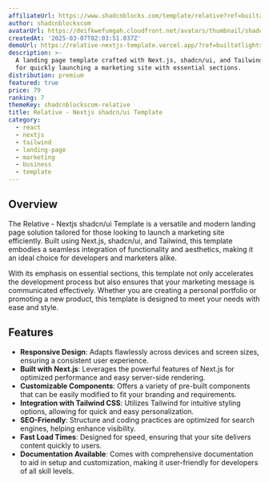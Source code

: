 ```yaml
---
affiliateUrl: https://www.shadcnblocks.com/template/relative?ref=builtatlightspeed
author: shadcnblockscom
avatarUrl: https://deifkwefumgah.cloudfront.net/avatars/thumbnail/shadcnblockscom-shadcn-blocks-avatar-medium.webp
createdAt: '2025-03-07T02:03:51.037Z'
demoUrl: https://relative-nextjs-template.vercel.app/?ref=builtatlightspeed
description: >-
  A landing page template crafted with Next.js, shadcn/ui, and Tailwind. Perfect
  for quickly launching a marketing site with essential sections.
distribution: premium
featured: true
price: 79
ranking: 7
themeKey: shadcnblockscom-relative
title: Relative - Nextjs shadcn/ui Template
category:
  - react
  - nextjs
  - tailwind
  - landing-page
  - marketing
  - business
  - template
---
```

## Overview
The Relative - Nextjs shadcn/ui Template is a versatile and modern landing page solution tailored for those looking to launch a marketing site efficiently. Built using Next.js, shadcn/ui, and Tailwind, this template embodies a seamless integration of functionality and aesthetics, making it an ideal choice for developers and marketers alike.

With its emphasis on essential sections, this template not only accelerates the development process but also ensures that your marketing message is communicated effectively. Whether you are creating a personal portfolio or promoting a new product, this template is designed to meet your needs with ease and style.

## Features
- **Responsive Design**: Adapts flawlessly across devices and screen sizes, ensuring a consistent user experience.
- **Built with Next.js**: Leverages the powerful features of Next.js for optimized performance and easy server-side rendering.
- **Customizable Components**: Offers a variety of pre-built components that can be easily modified to fit your branding and requirements.
- **Integration with Tailwind CSS**: Utilizes Tailwind for intuitive styling options, allowing for quick and easy personalization.
- **SEO-Friendly**: Structure and coding practices are optimized for search engines, helping enhance visibility.
- **Fast Load Times**: Designed for speed, ensuring that your site delivers content quickly to users.
- **Documentation Available**: Comes with comprehensive documentation to aid in setup and customization, making it user-friendly for developers of all skill levels.